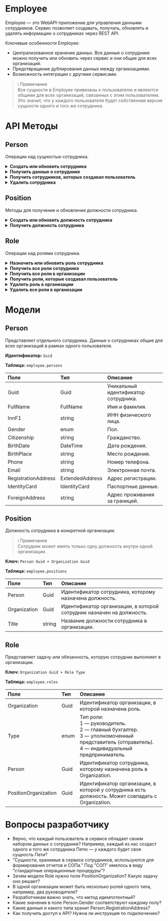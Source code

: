 # Employee

Employee — это WebAPI-приложение для управления данными сотрудников. Сервис позволяет создавать, получать, обновлять и удалять информацию о сотрудниках через REST API.

Ключевые особенности Employee:

- Централизованное хранение данных. Все данные о сотруднике можно получить или обновить через сервис и они общие для всех организаций.
- Предотвращение дублирования данных между организациями.
- Возможность интеграции с другими сервисами.

> :information_source: Примечание<br>
> Все сущности в Employee привязаны к пользователю и являются общими для всех организаций, связанных с этим пользователем. Это значит, что у каждого пользователя будет собственная версия сущности одного и того же сотрудника.


# API Методы

## Person

Операции над сущностью сотрудника.

<details>
<summary><b>Создать или обновить сотрудника</b></summary>

**Запрос:**

```HTTP
PUT /person/{personGuid}
```

- `personGuid` — уникальный идентификатор сотрудника.
- Метод идемпотентный.

**Тело запроса:**

```JSON
{
  "FullName": "Semyon Semyonovich",
  "InnF1": "1234567890",
  "Gender": 1,
  "Citizenship": "RUSSIAN FEDERATION",
  "BirthDate": "01.01.2000",
  "BirthPlace": "Volgograd",
  "Phone": "+79610878544",
  "Email": "snkot@gmail.com",
  "RegistrationAddress": {
    ...
  },
  "IdentityCard": {
    "DocumentType" : "Passport",
    "Series" : "1234567890",
    "Number" : "1234567890",
    "Issuer" : "MVD",
    "IssuanceDate" : "01.01.2000",
    "IssuerCode" : "1234567890"
  },
  "ForeignAddress": "Armenia, Yerevan, Shirak St"
}
```

</details>

<details>
<summary><b>Получить данные о сотруднике</b></summary>

**Запрос:**

```HTTP
GET /person/{personGuid}
```

`personGuid` — уникальный идентификатор сотрудника.

**Ответ:**

```JSON
{
  "FullName": "Semyon Semyonovich",
  "InnF1": "1234567890",
  "Gender": 1,
  "Citizenship": "RUSSIAN FEDERATION",
  "BirthDate": "01.01.1802",
  "BirthPlace": "Volgograd",
  "Phone": "+79610878544",
  "Email": "snkot@gmail.com",
  "RegistrationAddress": {
    ...
  },
  "IdentityCard": {
    "DocumentType" : "Passport",
    "Series" : "1234567890",
    "Number" : "1234567890",
    "Issuer" : "MVD",
    "IssuanceDate" : "01.01.2000",
    "IssuerCode" : "1234567890"
  },
  "ForeignAddress": "Armenia, Yerevan, Shirak St"
}
```

</details>

<details>
<summary><b>Получить сотрудников, которых создавал пользователь</b></summary>

**Запрос:**

```HTTP
GET /person
```

**Ответ:**

```JSON
[
  {
    "Guid" : "q-12-345-w-67890",
    "FullName": "Semyon Semyonovich",
    "InnF1": "1234567890",
    "Gender": 1,
    "Citizenship": "RUSSIAN FEDERATION",
    "BirthDate": "01.01.1802",
    "BirthPlace": "Volgograd",
    "Phone": "+79610878544",
    "Email": "snkot@gmail.com",
    "RegistrationAddress": {
      ...
    },
    "IdentityCard": {
      "DocumentType" : "Passport",
      "Series" : "1234567890",
      "Number" : "1234567890",
      "Issuer" : "MVD",
      "IssuanceDate" : "01.01.2000",
      "IssuerCode" : "1234567890"
    },
    "ForeignAddress": "Armenia, Yerevan, Shirak St"
  }
]
```

</details>

<details>
<summary><b>Удалить сотрудника</b></summary>

**Запрос:**

```HTTP
DELETE /person/{personGuid}
```

`personGuid` — уникальный идентификатор сотрудника.

</details>

## Position

Методы для получения и обновления должности сотрудника.

<details>
<summary><b>Создать или обновить должность сотрудника</b></summary>

**Запрос:**

```HTTP
PUT /position/{personGuid}/{organizationGuid}
```

- `personGuid` — уникальный идентификатор сотрудника.
- `organizationGuid` — идентификатор организации, в которой нужно создать или обновить должность.
- Метод идемпотентный.

**Тело запроса:**

```JSON
{
  "Title" : "Technical Writer"
}
```

</details>

<details>
<summary><b>Получить должность сотрудника</b></summary>

**Запрос:**

```HTTP
GET /position/{personGuid}/{organizationGuid}
```

- `personGuid` — уникальный идентификатор сотрудника.
- `organizationGuid` — идентификатор организации, в которой нужно получить должность сотрудника.

**Ответ:**

```JSON
{
  "Title" : "Technical Writer"
}
```

</details>

## Role

Операции над ролями сотрудника.

<details>
<summary><b>Назначить или обновить роль сотрудника</b></summary>

**Запрос:**

```HTTP
PUT /role/{organizationGuid}
```

- `organizationGuid` — идентификатор организации, в которой нужно назначить или обновить роль.
- Метод идемпотентный.

**Тело запроса:**

```JSON
{
  "Type" : 4,
  "Person" : "q-12-345-w-67890",
  "PositionOrganization" : "q-12-345-w-67890"
}
```

</details>

<details>
<summary><b>Получить все роли сотрудника</b></summary>

**Запрос:**

```HTTP
GET /role/{personGuid}
```

`personGuid` — уникальный идентификатор сотрудника.

**Ответ:**

```JSON
[
  {
    "Organization" : "q-12-345-w-67890",
    "Type" : 4,
    "PositionOrganization" : "q-12-345-w-67890"
  }
]
```

</details>

<details>
<summary><b>Получить все роли в организации</b></summary>

**Запрос:**

```HTTP
GET /role/{organizationGuid}
```

`organizationGuid` — идентификатор организации, в которой нужно получить роли.

**Ответ:**

```JSON
[
  {
    "Type" : 4,
    "Person" : "q-12-345-w-67890",
    "PositionOrganization" : "q-12-345-w-67890"
  }
]
```

</details>

<details>
<summary><b>Получить роли, которые создавал пользователь</b></summary>

**Запрос:**

```HTTP
GET /role
```

**Ответ:**

```JSON
[
  {
    "Organization" : "q-12-345-w-67890", 
    "Type" : 4,
    "Person" : "q-12-345-w-67890",
    "PositionOrganization" : "q-12-345-w-67890"
  }
]
```

</details>

<details>
<summary><b>Удалить роль в организации</b></summary>

**Запрос:**

```HTTP
DELETE /role/{organizationGuid}/{roleType}
```

- `organizationGuid` — идентификатор организации, в которой нужно удалить роль.
- `roleType` — тип роли, которую нужно удалить.

</details>

<details>
<summary><b>Удалить все роли в организации</b></summary>

**Запрос:**

```HTTP
DELETE /role/{organizationGuid}
```

`organizationGuid` — идентификатор организации, в которой нужно удалить роли.

</details>


# Модели

## Person

Представляет отдельного сотрудника. Данные о сотрудниках общие для всех организаций в рамках одного пользователя.

**Идентификатор:** `Guid`

**Таблица:** `employee.persons`

| Поле | Тип | Описание |
| :----- | :----- | :------------- |
| Guid | Guid | Уникальный идентификатор сотрудника. |
| FullName | FullName | Имя и фамилия. |
| InnF1 | string | ИНН физического лица. |
| Gender | enum | Пол. |
| Citizenship | string | Гражданство. |
| BirthDate | DateTime | Дата рождения. |
| BirthPlace | string | Место рождения. |
| Phone | string | Номер телефона. |
| Email | string | Электронная почта. |
| RegistrationAddress | ExtendedAddress | Адрес регистрации. |
| IdentityCard | IdentityCard | Паспортные данные. |
| ForeignAddress | string | Адрес проживания за границей. |

## Position

Должность сотрудника в конкретной организации.

> :information_source: Примечание<br>
> Сотрудник может иметь только одну должность внутри одной организации.

**Ключ:** `Person Guid + Organization Guid`

**Таблица:** `employee.positions`

| Поле | Тип | Описание |
| :----- | :----- | :------------- |
| Person | Guid | Идентификатор сотрудника, которому назначена должность. |
| Organization | Guid | Идентификатор организации, в которой сотрудник назначен на должность. |
| Title | string | Название должности сотрудника в организации. |

## Role

Представляет задачу или обязанность, которую сотрудник выполняет в организации.

**Ключ:** `Organization Guid + Role Type`

**Таблица:** `employee.roles`

| Поле | Тип | Описание |
| :----- | :----- | :------------- |
| Organization | Guid | Идентификатор организации, в которой назначена роль. |
| Type | enum | Тип роли:<br>1 — руководитель.<br>2 — главный бухгалтер.<br>3 — уполномоченный представитель (отправитель).<br>4 — индивидуальный предприниматель. |
| Person | Guid | Идентификатор сотрудника, которому назначена роль в Organization. |
| PositionOrganization | Guid |  Идентификатор организации, в которой у сотрудника есть должность. Может совпадать с Organization. |


# Вопросы разработчику

- Верно, что каждый пользователь в сервисе обладает своим набором данных о сотруднике? Например, каждый из нас создаст одного и того же сотрудника Петю — у каждого будет своя сущность Пети?
- "Сущности, хранимые в сервисе сотрудников, используются для формирования отчетов и СОПа." Под "СОП" имелось в виду "стандартные операционные процедуры"?
- Зачем модели Role нужно поле PositionOrganization? Какую задачу оно решает?
- В одной организации может быть несколько ролей одного типа, например, два руководителя?
- Разработчикам важно знать, что метод идемпотентный?
- Какие значения в поле Person.Gender соответствуют каждому полу?
- Какие данные и какого типа хранит Person.RegistrationAddress?
- Как получить доступ к API? Нужна ли инструкция по подключению?